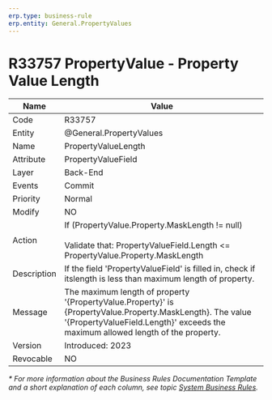```yaml
---
erp.type: business-rule
erp.entity: General.PropertyValues
---
```


# R33757 PropertyValue - Property Value Length

| Name | Value |
| ---- | ----- |
| Code | R33757 |
| Entity | @General.PropertyValues |
| Name | PropertyValueLength |
| Attribute | PropertyValueField |
| Layer | Back-End |
| Events | Commit |
| Priority | Normal |
| Modify | NO |
| Action | If (PropertyValue.Property.MaskLength != null) <br> <br> Validate that: PropertyValueField.Length <= PropertyValue.Property.MaskLength |
| Description| If the field 'PropertyValueField' is filled in, check if itslength is less than maximum length of property.|
| Message | The maximum length of property '{PropertyValue.Property}' is {PropertyValue.Property.MaskLength}. The value '{PropertyValueField.Length}' exceeds the maximum allowed length of the property.|
| Version | Introduced: 2023 |
| Revocable | NO |

*\* For more information about the Business Rules Documentation Template and a short explanation of each column, see
topic [System Business Rules](../templates/template-description-system-business-rules.md).*
